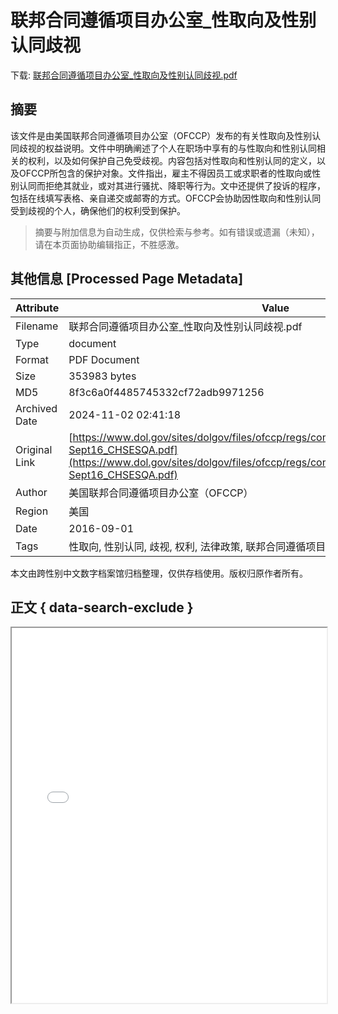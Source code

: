 # 联邦合同遵循项目办公室_性取向及性别认同歧视

<!-- tcd_download_link -->
下载: <a href="../联邦合同遵循项目办公室_性取向及性别认同歧视.pdf" download>联邦合同遵循项目办公室_性取向及性别认同歧视.pdf</a>
<!-- tcd_download_link_end -->

## 摘要

<!-- tcd_abstract -->
该文件是由美国联邦合同遵循项目办公室（OFCCP）发布的有关性取向及性别认同歧视的权益说明。文件中明确阐述了个人在职场中享有的与性取向和性别认同相关的权利，以及如何保护自己免受歧视。内容包括对性取向和性别认同的定义，以及OFCCP所包含的保护对象。文件指出，雇主不得因员工或求职者的性取向或性别认同而拒绝其就业，或对其进行骚扰、降职等行为。文中还提供了投诉的程序，包括在线填写表格、亲自递交或邮寄的方式。OFCCP会协助因性取向和性别认同受到歧视的个人，确保他们的权利受到保护。

<!-- tcd_abstract_end -->

> 摘要与附加信息为自动生成，仅供检索与参考。如有错误或遗漏（未知），请在本页面协助编辑指正，不胜感激。

## 其他信息 [Processed Page Metadata]

| Attribute       | Value                                  |
|-----------------|----------------------------------------|
| Filename        | 联邦合同遵循项目办公室_性取向及性别认同歧视.pdf                             |
| Type            | document                                 |
| Format          | PDF Document                               |
| Size            | 353983 bytes                           |
| MD5             | 8f3c6a0f4485745332cf72adb9971256                                  |
| Archived Date   | 2024-11-02 02:41:18                             |
| Original Link   | [https://www.dol.gov/sites/dolgov/files/ofccp/regs/compliance/factsheets/FACT_LGBT-Sept16_CHSESQA.pdf](https://www.dol.gov/sites/dolgov/files/ofccp/regs/compliance/factsheets/FACT_LGBT-Sept16_CHSESQA.pdf)                         |
| Author          | 美国联邦合同遵循项目办公室（OFCCP）                               |
| Region          | 美国                               |
| Date            | 2016-09-01                                 |
| Tags            | 性取向, 性别认同, 歧视, 权利, 法律政策, 联邦合同遵循项目, OFCCP, 职场权益, 投诉程序                                 |

本文由跨性别中文数字档案馆归档整理，仅供存档使用。版权归原作者所有。


## 正文 { data-search-exclude }

<!-- tcd_main_text -->
<iframe src="../联邦合同遵循项目办公室_性取向及性别认同歧视.pdf" width="100%" height="600px">
    <p>无法显示PDF，请下载查看。</p>
</iframe>
<!-- tcd_main_text_end -->


